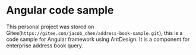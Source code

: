 # Angular code sample

This personal project was stored on Gitee(`https://gitee.com/jacob_chen/address-book-sample.git`), this is a code sample for Angular framework using AntDesign.
It is a component for enterprise address book query.
